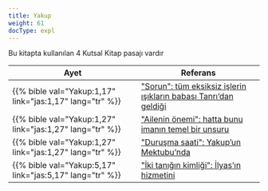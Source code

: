 ```yaml
---
title: Yakup
weight: 61
docType: expl
---
```


Bu kitapta kullanılan 4 Kutsal Kitap pasajı vardır

| Ayet | Referans |
|-------|-----------|
| {{% bible val="Yakup:1,17" link="jas:1,17" lang="tr" %}} | ["Sorun": tüm eksiksiz işlerin ışıkların babası Tanrı’dan geldiği](/expl/content/letters/the-letter-to-the-church-in-sardis#6a43) |
| {{% bible val="Yakup:1,27" link="jas:1,27" lang="tr" %}} | ["Ailenin önemi": hatta bunu imanın temel bir unsuru](/expl/background/israel/the-role-of-family-in-the-bible#524d) |
| {{% bible val="Yakup:1,27" link="jas:1,27" lang="tr" %}} | ["Duruşma saati": Yakup’un Mektubu’nda](/expl/content/letters/the-letter-to-the-church-in-philadelphia#ea48) |
| {{% bible val="Yakup:5,17" link="jas:5,17" lang="tr" %}} | ["İki tanığın kimliği": İlyas’ın hizmetini](/expl/content/witnesses/the-two-witnesses#c357) |
